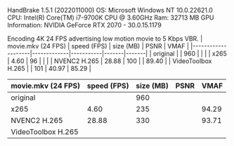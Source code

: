 HandBrake 1.5.1 (2022011000)
OS: Microsoft Windows NT 10.0.22621.0
CPU: Intel(R) Core(TM) i7-9700K CPU @ 3.60GHz
Ram: 32713 MB
GPU Information: NVIDIA GeForce RTX 2070 - 30.0.15.1179

Encoding 4K 24 FPS advertising low motion movie to 5 Kbps VBR.
| movie.mkv (24 FPS) | speed (FPS) | size (MB) | PSNR  | VMAF  |
|--------------------|-------------|-----------|-------|-------|
| original           |             | 960       |       |       |
| x265               | 4.60        | 96        |       |       |
| NVENC2 H.265       | 28.88       | 100       |       | 89.40 |
| VideoToolbox H.265 |             | 101       | 40.97 | 85.29 |


| movie.mkv (24 FPS) | speed (FPS) | size (MB) | PSNR | VMAF  |
|--------------------|-------------|-----------|------|-------|
| original           |             | 960       |      |       |
| x265               | 4.60        | 235       |      | 94.29 |
| NVENC2 H.265       | 28.88       | 330       |      | 93.71 |
| VideoToolbox H.265 |             |           |      |       |
